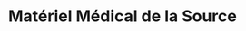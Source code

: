 ---
title: "Matériel Médical de la Source"
url: /la-motte-servolex/materiel-medical-de-la-source/
shop: Sanitätshaus
---